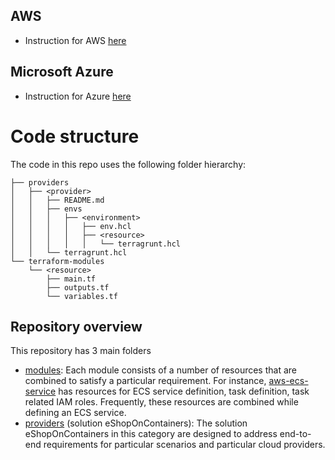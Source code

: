 ## AWS
* Instruction for AWS [here](./providers/aws/README.md)

## Microsoft Azure
* Instruction for Azure [here](./providers/azure/README.md)

# Code structure
The code in this repo uses the following folder hierarchy:
```
├── providers
│   ├── <provider>
│   │   ├── README.md
│   │   ├── envs
│   │   │   ├── <environment>
│   │   │   │   ├── env.hcl
│   │   │   │   ├── <resource>
│   │   │   │   │   └── terragrunt.hcl
│   │   └── terragrunt.hcl
└── terraform-modules
    └── <resource>
        ├── main.tf
        ├── outputs.tf
        └── variables.tf
```

## Repository overview

This repository has 3 main folders

* [modules](./terraform-modules): Each module consists of a number of resources that are combined to satisfy a particular requirement. For instance, [aws-ecs-service](./terraform-modules/aws-ecs-service) has resources for ECS service definition, task definition, task related IAM roles. Frequently, these resources are combined while defining an ECS service.
* [providers](./providers) (solution eShopOnContainers): The solution eShopOnContainers in this category are designed to address end-to-end requirements for particular scenarios and particular cloud providers.
